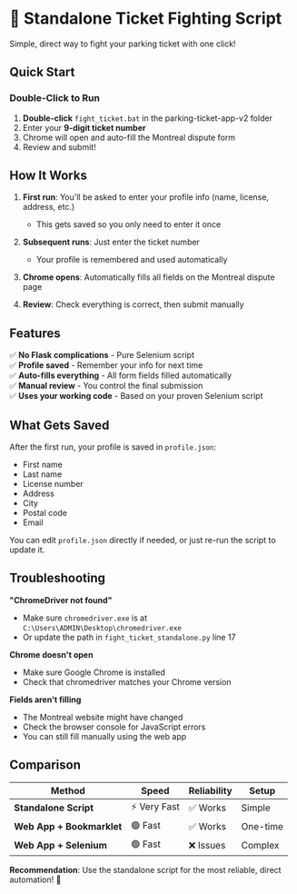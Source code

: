 # 🎫 Standalone Ticket Fighting Script

Simple, direct way to fight your parking ticket with one click!

## Quick Start

### Double-Click to Run
1. **Double-click** `fight_ticket.bat` in the parking-ticket-app-v2 folder
2. Enter your **9-digit ticket number**
3. Chrome will open and auto-fill the Montreal dispute form
4. Review and submit!

## How It Works

1. **First run**: You'll be asked to enter your profile info (name, license, address, etc.)
   - This gets saved so you only need to enter it once

2. **Subsequent runs**: Just enter the ticket number
   - Your profile is remembered and used automatically

3. **Chrome opens**: Automatically fills all fields on the Montreal dispute page
4. **Review**: Check everything is correct, then submit manually

## Features

✅ **No Flask complications** - Pure Selenium script  
✅ **Profile saved** - Remember your info for next time  
✅ **Auto-fills everything** - All form fields filled automatically  
✅ **Manual review** - You control the final submission  
✅ **Uses your working code** - Based on your proven Selenium script  

## What Gets Saved

After the first run, your profile is saved in `profile.json`:
- First name
- Last name
- License number
- Address
- City
- Postal code
- Email

You can edit `profile.json` directly if needed, or just re-run the script to update it.

## Troubleshooting

**"ChromeDriver not found"**
- Make sure `chromedriver.exe` is at `C:\Users\ADMIN\Desktop\chromedriver.exe`
- Or update the path in `fight_ticket_standalone.py` line 17

**Chrome doesn't open**
- Make sure Google Chrome is installed
- Check that chromedriver matches your Chrome version

**Fields aren't filling**
- The Montreal website might have changed
- Check the browser console for JavaScript errors
- You can still fill manually using the web app

## Comparison

| Method | Speed | Reliability | Setup |
|--------|-------|-------------|-------|
| **Standalone Script** | ⚡ Very Fast | ✅ Works | Simple |
| **Web App + Bookmarklet** | 🟢 Fast | ✅ Works | One-time |
| **Web App + Selenium** | 🟢 Fast | ❌ Issues | Complex |

**Recommendation**: Use the standalone script for the most reliable, direct automation! 🚀